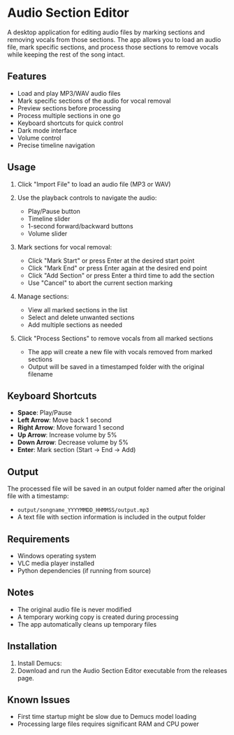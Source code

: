 # Audio Section Editor

A desktop application for editing audio files by marking sections and removing vocals from those sections. The app allows you to load an audio file, mark specific sections, and process those sections to remove vocals while keeping the rest of the song intact.

## Features

- Load and play MP3/WAV audio files
- Mark specific sections of the audio for vocal removal
- Preview sections before processing
- Process multiple sections in one go
- Keyboard shortcuts for quick control
- Dark mode interface
- Volume control
- Precise timeline navigation

## Usage

1. Click "Import File" to load an audio file (MP3 or WAV)
2. Use the playback controls to navigate the audio:
   - Play/Pause button
   - Timeline slider
   - 1-second forward/backward buttons
   - Volume slider

3. Mark sections for vocal removal:
   - Click "Mark Start" or press Enter at the desired start point
   - Click "Mark End" or press Enter again at the desired end point
   - Click "Add Section" or press Enter a third time to add the section
   - Use "Cancel" to abort the current section marking

4. Manage sections:
   - View all marked sections in the list
   - Select and delete unwanted sections
   - Add multiple sections as needed

5. Click "Process Sections" to remove vocals from all marked sections
   - The app will create a new file with vocals removed from marked sections
   - Output will be saved in a timestamped folder with the original filename

## Keyboard Shortcuts

- **Space**: Play/Pause
- **Left Arrow**: Move back 1 second
- **Right Arrow**: Move forward 1 second
- **Up Arrow**: Increase volume by 5%
- **Down Arrow**: Decrease volume by 5%
- **Enter**: Mark section (Start → End → Add)

## Output

The processed file will be saved in an output folder named after the original file with a timestamp:
- `output/songname_YYYYMMDD_HHMMSS/output.mp3`
- A text file with section information is included in the output folder

## Requirements

- Windows operating system
- VLC media player installed
- Python dependencies (if running from source)

## Notes

- The original audio file is never modified
- A temporary working copy is created during processing
- The app automatically cleans up temporary files

## Installation

1. Install Demucs:
2. Download and run the Audio Section Editor executable from the releases page.

## Known Issues

- First time startup might be slow due to Demucs model loading
- Processing large files requires significant RAM and CPU power
